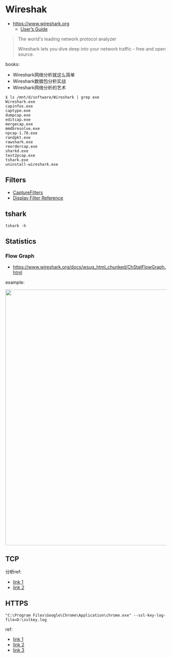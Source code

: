 # Wireshak
* https://www.wireshark.org
  * [User’s Guide](https://www.wireshark.org/docs/wsug_html_chunked/)

> The world's leading network protocol analyzer
>
> Wireshark lets you dive deep into your network traffic - free and open source.

books:
- Wireshark网络分析就这么简单
- Wireshark数据包分析实战
- Wireshark网络分析的艺术

```shell
$ ls /mnt/d/software/Wireshark | grep exe
Wireshark.exe
capinfos.exe
captype.exe
dumpcap.exe
editcap.exe
mergecap.exe
mmdbresolve.exe
npcap-1.78.exe
randpkt.exe
rawshark.exe
reordercap.exe
sharkd.exe
text2pcap.exe
tshark.exe
uninstall-wireshark.exe
```

## Filters
* [CaptureFilters](https://wiki.wireshark.org/CaptureFilters)
* [Display Filter Reference](https://www.wireshark.org/docs/dfref/)

## tshark

```shell
tshark -h
```

## Statistics


### Flow Graph
* https://www.wireshark.org/docs/wsug_html_chunked/ChStatFlowGraph.html

example:

<img src="https://www.wireshark.org/docs/wsug_html_chunked/images/ws-flow-graph.png" width="800"/>

## TCP

分析ref:
- [link 1](https://www.kawabangga.com/posts/4794)
- [link 2](https://cloud.tencent.com/developer/article/2242247)

## HTTPS

```shell
"C:\Program Files\Google\Chrome\Application\chrome.exe" --ssl-key-log-file=D:\sslkey.log
```

ref: 
- [link 1](https://www.cnblogs.com/yurang/p/11505741.html)
- [link 2](https://cloud.tencent.com/developer/article/2354010)
- [link 3](https://unit42.paloaltonetworks.com/wireshark-tutorial-decrypting-https-traffic/)


<!--
Wireshark网络分析就这么简单

# 初试锋芒
> 从一道面试题开始说起

- A
  - 192.168.26.129
  - 255.255.255.0          range: 192.168.26.1 - 192.168.26.254
  - 00:0c:29:0c:22:10
- B
  - 192.168.26.3
  - 255.255.255.224    <-- range: 192.168.26.1 - 192.168.26.30
  - 00:0c:29:51:f1:7b
- 默认网关
  - 192.168.26.2
  - 00:50:56:e7:2f:88

B ping A: 通
- 跨子网通信需要默认网关的转发
- 同子网通信无需默认网关的参与
- 执行ARP回复时不考虑子网

> 小试牛刀：一个简单的应用实例

A
- eth0: 192.168.26.131/255.255.255.0  00:0C:29:CB:74:A9
- eth1: 192.168.174.131/255.255.255.0 00:0C:29:CB:74:B3            <-- ARP请求到不了B
- eth2: 192.168.186.131/255.255.255.0 00:0C:29:CB:74:BD
- route
  - default 192.168.26.2 255.255.255.0 UG 0 0 0 eth0
  - 192.168.182.0 * 255.255.255.0 U 0 0 0 eth1                 <--              删除这条路由

B
- 192.168.182.131/255.255.255.0

A ping B: 不通


> Excel 文件的保存过程

- 文件保存到网络盘

> 你一定会喜欢的技巧

抓包
- 只抓包头: Capture - Options - Limit each packet to: 80字节
  - tcpdump -i eth0 -s 80 -w tcpdump.cap
- 只抓必要的包: Capture - Options - Capture Filter: host 10.32.200.131
  - tcpdump -i eth0 host 10.32.200.131 -w tcpdump.cap
- 为每步操作打上标记
  - ping -n 1 -l 1: -l为send buffer size 

个性化设置
- 时间: View - Time Display Format - Date and Time of Day
- 网络包自定义颜色: View - Coloring Rules
- 更多设置: Edit - Preferences

过滤
- ip.addr eq 10.32.106.50 && tcp.port eq 445
  - 右键感兴趣的包: Follow TCP/UDP Stream
    - Statistics - Converstaions
- kerberos: Windows Domain身份认证
- portmap || mount: NFS共享挂载
- 用鼠标帮助过滤: 右键 - Prepare a Filter - Selected
- 保存过滤后的包: File - Save As - Displayed
  - File - Export Sepcified Packets...


让Wireshark自动分析
- Analyze - Expert Info Composite
  - 例: 重传的统计, 连接的统计, 重置的统计
- Statistics - Service Response Time
  - 响应时间的统计
- Statistics - TCP Stream Graph
  - 例: Time-Sequence Graph (Stevens) 
- Statistics - Summary
  - 统计信息: 平均流量等

最容易上手的搜索功能
- Ctrl + F

> Patrick的故事

- TCP超时重传的间隔时间
- 网络拥塞, 发送窗口大小

> Wireshark的前世今生

Gerald Combs
- 1998-07, Ethereal
- Whreshark
- 2012, No.1 Packet Sniffers
- Whreshark数据包分析实战

# 庖丁解牛

> NFS协议的解析

SUN: Stanford University Network

NFS: Network File System
- v2: 1984
- v3: 1995
- v4: 2000

RFC 1813

例: 
- 客户端: 10.32.106.159
- 文件服务器: 10.32.106.62
  - NFS进程
  - mount进程
- 过滤器: `portmap || mount || nfs`
```shell
mount 10.32.106.62:/code /tmp/code


rpcinfo -p 10.32.106.62 | egrep "portmapper|mountd|nfs"
telnet 10.32.106.62 2049
telnet 10.32.106.62 1234
telnet 10.32.106.62 111
```

NFS使用例:
- 用户: Credentials - UID, `/etc/passwd`
- 读取文件
- 写文件: async `UNSTABLE`, sync `FILE_SYNC`
- `mount -o noac`: 让客户端不缓存文件属性
  - 问题: 读写性能

> 从Wireshark看网络分层

例: NFS
- 应用层
- 传输层
- 网络层
- 数据链路层

MTU: 最大传输单元, 通常是1500字节
- TCP三次握手时告知对方MSS(Maximum Segment Size)
- MTU = TCP header length(20字节) + IP header length(20字节) + MSS
- 发包的大小是由MTU较小的一方决定的

> TCP的连接启蒙

例:
- 客户端: 10.32.106.159
- DNS服务器: 10.32.106.103
```shell
nslookup
# 默认使用UDP
# 强制使用TCP:
> set vc
```

参数:
- Seq, Len
  - Relative Sequence Number: Edit - Preferences - protocols - TCP
- Ack: 未丢包/乱序时, 等于发送方的下一个Seq
  - 可以累积确认: 当收到多个包的时候, 只需要确认最后一个就可以了.

标志位:
- SYN
- FIN
- RST

三次握手
- 两次握手? 在网络延迟严重时产生无效的连接

四次挥手

查看连接状态
- netstat
- Wireshark

> 快递员的工作策略-TCP窗口

送100个包裹到公司, 公司前台只能容20个, 电瓶车只能装10个.

- 发送窗口限制
  - 接收窗口: win/window size, 告知对方自己的接收窗口
  - 网络带宽限制

TCP Window Scale:
- TCP头中只给接收窗口16bit, 即最大65535字节
- 1992, RFC 1323, 三次握手时, TCP头的Options中放Window Scale: window scale/shift count

> 重传的讲究

网络拥塞: 网络中收到太多的数据
- 导致丢包
- 拥塞点: 能导致网络拥塞的数据量

发送方维护一个虚拟的拥塞窗口, 利用各种算法使它尽可能的接近真实的拥塞点.
- 连接刚建立时: 2/3/4个MSS
- 慢启动: 增大拥塞窗口, 每收到n个Ack, 增大n个MSS
- 拥塞避免: 拥塞窗口达到一个较大的值(临界窗口值). 每个往返时间增加1个MSS
  - 临界窗口值: 发生过拥塞的使用拥塞点作为参考, 没有发生过拥塞的使用最大接收窗口作为参考.

超时重传: 发送方等待一段时间后仍收不到Ack, 认定丢包, 只能重传.
- RTO: 从发出原始包到重传该包的这段时间.
- Analyze - Expert Info

发生重传之后的拥塞窗口:
- 降到1MSS
- 慢启动
  - 临界窗口值: (1) TCP/IP Illustrated 上次发生拥塞时发送窗口的一半 (2) RFC 5681 发生拥塞时没有被确认的数据量的一半, 但不小于2MSS.
- 拥塞避免

重复的Ack: 
- 3个或以后: 快速重传
  - 为了尽量避免因乱序而触发快速重传: 一般乱序的距离不会相差太大
  - 拥塞避免阶段发生快速重传: 快速恢复 - 临界窗口值设为拥塞时还没有被确认的数据量的一半, 将拥塞窗口设置为临界窗口值+3MSS, 暴扣在拥塞避免阶段 


如何调整RTO? 
- ref: [Linux TCP_RTO_MIN, TCP_RTO_MAX and the tcp_retries2 sysctl](https://pracucci.com/linux-tcp-rto-min-max-and-tcp-retries2.html)
- TCP_RTO_MIN: 200ms
- TCP_RTO_MAX: 120s

丢包时怎么重传
- NewReno: RFC 2582, RFC 3782
- SACK: RFC 2018

> 延迟确认与Nagle算法

延迟确认: TCP处理交互式场景, 减少了部分确认包, 减轻网络负担.
- 收到包后暂时没有数据发给对方, 延迟一段时间再确认

Nagle算法: 提高传输效率, 减轻网络负担.
- 在发出的数据还没有被确认之前, 假如有小数据生成, 就将小数据收集起来凑满一个MSS或收到确认后再发送.

> 百家争鸣

Westwood算法, Vegas算法

> 简单的代价-UDP

UDP头部: 8字节
- 不在乎双方MTU的大小
- 没有重传机制, 丢包由应用层处理
- 分片机制存在弱点: More fragments, 1表示后续还有分片, 0表示这是最后一个分片, 可以组装了.

> 剖析CIFS协议

微软维护
- SMB: Server Message Block, 服务器消息块
- CIFS: Common Internet File System, 网络文件共享系统

SKIP

> 网络江湖

NFS, CIFS的演化

> DNS小科普

记录类型:
- A: 从域名解析到IP地址
- PTR: 从IP地址解析到域名
- SRV: 指向域内资源
- CNAME: 又称Alias, 别名

工作方式:
- roles: 根服务器, 权威服务器, 不权威服务器
- 递归查询: 不权威服务器收到请求后查询权威服务器
- 迭代查询: 先查根服务器, 再从根服务器查权威服务器, 再从权威服务器查...

特性:
- 循环工作模式(round-robin): 两个同名A记录, 对应不同的IP, 用于负载均衡

缺陷:
- 山寨域名
- DNS服务器被恶意修改
- DNS服务器遭遇缓存投毒
- DNS放大攻击: `dig ANY isc.org`响应巨包, 伪造源地址请求

> 一个古老的协议-FTP

- 1971, Abhay Bhushan

控制端口: 21
- 控制连接
- 明文传输

数据连接: 需要传输数据时, 重新建立一个TCP连接, 传输结束时关闭连接
- 主动模式: 三次握手由服务端主动发起
- 被动模式: 三次握手由客户端主动发起

> 上网的学问-HTTP

Tim Berners-Lee

http://info.cern.ch/

Wireshark: 右键包 - Follow TCP Stream

HTTPS

> 无懈可击的Kerberos

身份认证协议
- Windows域环境的身份认证
- 双向认证
- 权威的第三方KDC: 知道域里所有账号和资源的密码

SKIP: 不感兴趣

> TCP/IP的故事

Vinton Cerf, Rober Kahn
- 阿帕网
- 20世纪70年代 TCP/IP协议

OSI
- Application/Presentation/Session/Transport/Network/DataLink/Physical
- 记忆: All People Seem To Need Data Processing

# 举重若轻

> "一小时内给你答复"

case: NFS
- NAT: Network Address Translation
  - 192.168.26.139 -> 10.32.200.45

> 午夜铃声

case: Isilon

乱序:
- NIC teaming
- LSO: Large Segment Offload

接收方的乱序

> 深藏功与名

case: Data Domain, AIX
- AIX SACK没有开启

> 棋逢对手

case: NFS访问文件偶尔卡一下
- 性能问题三板斧
  - Statistics - Summary
  - Statistics - Service Response Time
  - Analyze - Expoer Info Composite
- NLM(Network Locak Manager)没有回复: 防火墙策略 

> 学无止境

tshark


> 一个技术男的自白

...

-->